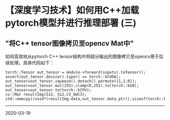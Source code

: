 # 【深度学习技术】如何用C++加载pytorch模型并进行推理部署 (三)

## "将C++ tensor图像拷贝至opencv Mat中"

如何高效地从pytorch C++ tensor结构中将超分输出的图像拷贝至opencv用于后续处理，具体代码如下：

    torch::Tensor out_tensor = module->forward(inputs).toTensor();
    assert(out_tensor.device().type() == torch::kCUDA);
    out_tensor=out_tensor.squeeze().detach().permute({1,2,0});
    out_tensor=out_tensor.mul(255).clamp(0,255).to(torch::kU8);
    out_tensor=out_tensor.to(torch::kCPU);
    cv::Mat resultImg(512, 512,CV_8UC3);
    std::memcpy((void*)resultImg.data,out_tensor.data_ptr(),sizeof(torch::kU8)*out_tensor.numel();

----

2020-03-19
